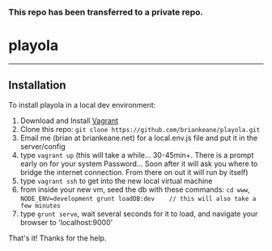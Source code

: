   ### This repo has been transferred to a private repo. ###



# playola

---------------------------
## Installation

To install playola in a local dev environment:


1. Download and Install [Vagrant](https://www.vagrantup.com/downloads.html)
2. Clone this repo:  `git clone https://github.com/briankeane/playola.git`
3. Email me (brian at briankeane.net) for a local.env.js file and put it in the server/config
4. type `vagrant up` (this will take a while... 30-45min+.  There is a prompt early on for your system Password... Soon after it will ask you where to bridge the internet connection.  From there on out it will run by itself)
5. type `vagrant ssh` to get into the new local virtual machine
6. from inside your new vm, seed the db with these commands:  `cd www`, `NODE_ENV=development grunt loadDB:dev    // this will also take a few minutes`
7. type `grunt serve`, wait several seconds for it to load, and navigate your browser to 'localhost:9000'

That's it!  Thanks for the help.
